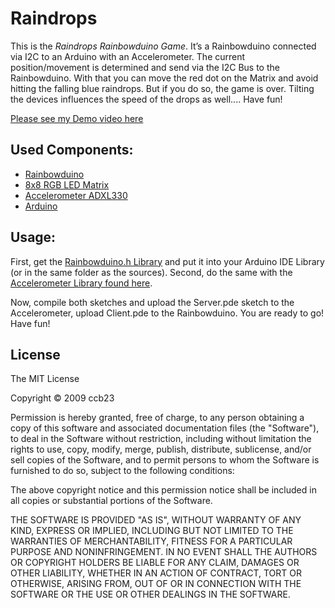 # Raindrops

This is the *Raindrops Rainbowduino Game*. It’s a Rainbowduino connected via I2C to an Arduino with an Accelerometer. 
The current position/movement is determined and send via the I2C Bus to the Rainbowduino. With that you can move the 
red dot on the Matrix and avoid hitting the falling blue raindrops. But if you do so, the game is over. Tilting the 
devices influences the speed of the drops as well.... Have fun!

[Please see my Demo video here](http://www.vimeo.com/6916458)


## Used Components:

* [Rainbowduino](http://www.seeedstudio.com/depot/rainbowduino-led-driver-platform-plug-and-shine-p-371.html)
* [8x8 RGB LED Matrix](http://www.seeedstudio.com/depot/60mm-square-88-led-matrix-super-bright-rgb-p-113.html)
* [Accelerometer ADXL330](http://www.seeedstudio.com/depot/wiimote-3axis-accelerometer-module-adxl330-p-107.html)
* [Arduino](http://www.arduino.cc)

## Usage:

First, get the [Rainbowduino.h Library](http://github.com/rngtng/mtXcontrol/tree/master/firmware/rainbowduino/) and put it into
your Arduino IDE Library (or in the same folder as the sources). Second, do the same with the [Accelerometer Library found here](http://www.seeedstudio.com/depot/wiimote-3axis-accelerometer-module-adxl330-p-107.html).

Now, compile both sketches and upload the Server.pde sketch to the Accelerometer, upload Client.pde to the Rainbowduino. 
You are ready to go! Have fun!

## License
The MIT License

Copyright © 2009 ccb23

Permission is hereby granted, free of charge, to any person obtaining a copy of this software and associated documentation files (the "Software"), to deal in the Software without restriction, including without limitation the rights to use, copy, modify, merge, publish, distribute, sublicense, and/or sell copies of the Software, and to permit persons to whom the Software is furnished to do so, subject to the following conditions:

The above copyright notice and this permission notice shall be included in all copies or substantial portions of the Software.

THE SOFTWARE IS PROVIDED "AS IS", WITHOUT WARRANTY OF ANY KIND, EXPRESS OR IMPLIED, INCLUDING BUT NOT LIMITED TO THE WARRANTIES OF MERCHANTABILITY, FITNESS FOR A PARTICULAR PURPOSE AND NONINFRINGEMENT. IN NO EVENT SHALL THE AUTHORS OR COPYRIGHT HOLDERS BE LIABLE FOR ANY CLAIM, DAMAGES OR OTHER LIABILITY, WHETHER IN AN ACTION OF CONTRACT, TORT OR OTHERWISE, ARISING FROM, OUT OF OR IN CONNECTION WITH THE SOFTWARE OR THE USE OR OTHER DEALINGS IN THE SOFTWARE.
